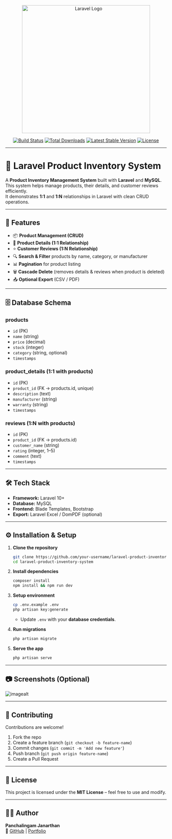 <p align="center"><a href="https://laravel.com" target="_blank"><img src="https://raw.githubusercontent.com/laravel/art/master/logo-lockup/5%20SVG/2%20CMYK/1%20Full%20Color/laravel-logolockup-cmyk-red.svg" width="400" alt="Laravel Logo"></a></p>

<p align="center">
<a href="https://github.com/laravel/framework/actions"><img src="https://github.com/laravel/framework/workflows/tests/badge.svg" alt="Build Status"></a>
<a href="https://packagist.org/packages/laravel/framework"><img src="https://img.shields.io/packagist/dt/laravel/framework" alt="Total Downloads"></a>
<a href="https://packagist.org/packages/laravel/framework"><img src="https://img.shields.io/packagist/v/laravel/framework" alt="Latest Stable Version"></a>
<a href="https://packagist.org/packages/laravel/framework"><img src="https://img.shields.io/packagist/l/laravel/framework" alt="License"></a>
</p>

---

# 🛒 Laravel Product Inventory System

A **Product Inventory Management System** built with **Laravel** and **MySQL**.  
This system helps manage products, their details, and customer reviews efficiently.  
It demonstrates **1:1** and **1:N** relationships in Laravel with clean CRUD operations.  

---

## 🚀 Features
- 📦 **Product Management (CRUD)**
- 📝 **Product Details (1:1 Relationship)**
- ⭐ **Customer Reviews (1:N Relationship)**
- 🔍 **Search & Filter** products by name, category, or manufacturer
- 📊 **Pagination** for product listing
- 🗑️ **Cascade Delete** (removes details & reviews when product is deleted)
- 📤 **Optional Export** (CSV / PDF)

---

## 🗄️ Database Schema

### **products**
- `id` (PK)  
- `name` (string)  
- `price` (decimal)  
- `stock` (integer)  
- `category` (string, optional)  
- `timestamps`  

### **product_details** (1:1 with products)
- `id` (PK)  
- `product_id` (FK → products.id, unique)  
- `description` (text)  
- `manufacturer` (string)  
- `warranty` (string)  
- `timestamps`  

### **reviews** (1:N with products)
- `id` (PK)  
- `product_id` (FK → products.id)  
- `customer_name` (string)  
- `rating` (integer, 1–5)  
- `comment` (text)  
- `timestamps`  

---

## 🛠️ Tech Stack
- **Framework:** Laravel 10+  
- **Database:** MySQL  
- **Frontend:** Blade Templates, Bootstrap  
- **Export:** Laravel Excel / DomPDF (optional)  

---

## ⚙️ Installation & Setup

1. **Clone the repository**
   ```bash
   git clone https://github.com/your-username/laravel-product-inventory-system.git
   cd laravel-product-inventory-system
   ```

2. **Install dependencies**
   ```bash
   composer install
   npm install && npm run dev
   ```

3. **Setup environment**
   ```bash
   cp .env.example .env
   php artisan key:generate
   ```
   - Update `.env` with your **database credentials**.

4. **Run migrations**
   ```bash
   php artisan migrate
   ```

5. **Serve the app**
   ```bash
   php artisan serve
   ```

---

## 📷 Screenshots (Optional)
![imagealt]()

---

## 🤝 Contributing
Contributions are welcome!  
1. Fork the repo  
2. Create a feature branch (`git checkout -b feature-name`)  
3. Commit changes (`git commit -m 'Add new feature'`)  
4. Push branch (`git push origin feature-name`)  
5. Create a Pull Request  

---

## 📜 License
This project is licensed under the **MIT License** – feel free to use and modify.  

---

## 👨‍💻 Author
**Panchalingam Janarthan**  
🔗 [GitHub](https://github.com/kpj31) | [Portfolio](www.linkedin.com/in/janarthan-panchalingam)  
